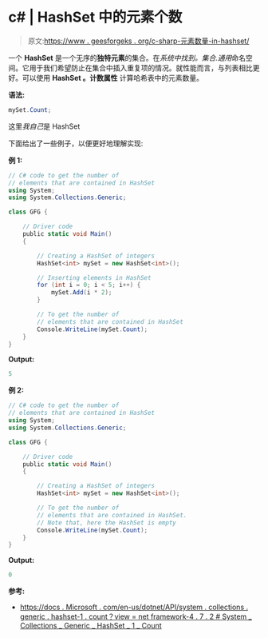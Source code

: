 # c# | HashSet 中的元素个数

> 原文:[https://www . geesforgeks . org/c-sharp-元素数量-in-hashset/](https://www.geeksforgeeks.org/c-sharp-number-of-elements-in-hashset/)

一个 **HashSet** 是一个无序的**独特元素**的集合。在*系统中找到。集合.通用*命名空间。它用于我们希望防止在集合中插入重复项的情况。就性能而言，与列表相比更好。可以使用 **HashSet <t>。计数属性</t>** 计算哈希表中的元素数量。

**语法:**

```cs
mySet.Count;

```

这里*我自己*是 HashSet

下面给出了一些例子，以便更好地理解实现:

**例 1:**

```cs
// C# code to get the number of
// elements that are contained in HashSet
using System;
using System.Collections.Generic;

class GFG {

    // Driver code
    public static void Main()
    {

        // Creating a HashSet of integers
        HashSet<int> mySet = new HashSet<int>();

        // Inserting elements in HashSet
        for (int i = 0; i < 5; i++) {
            mySet.Add(i * 2);
        }

        // To get the number of
        // elements that are contained in HashSet
        Console.WriteLine(mySet.Count);
    }
}
```

**Output:**

```cs
5

```

**例 2:**

```cs
// C# code to get the number of
// elements that are contained in HashSet
using System;
using System.Collections.Generic;

class GFG {

    // Driver code
    public static void Main()
    {

        // Creating a HashSet of integers
        HashSet<int> mySet = new HashSet<int>();

        // To get the number of
        // elements that are contained in HashSet.
        // Note that, here the HashSet is empty
        Console.WriteLine(mySet.Count);
    }
}
```

**Output:**

```cs
0

```

**参考:**

*   [https://docs . Microsoft . com/en-us/dotnet/API/system . collections . generic . hashset-1 . count？view = net framework-4 . 7 . 2 # System _ Collections _ Generic _ HashSet _ 1 _ Count](https://docs.microsoft.com/en-us/dotnet/api/system.collections.generic.hashset-1.count?view=netframework-4.7.2#System_Collections_Generic_HashSet_1_Count)